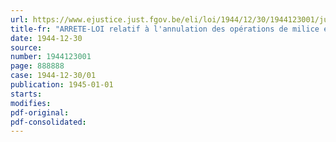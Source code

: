 ```yaml
---
url: https://www.ejustice.just.fgov.be/eli/loi/1944/12/30/1944123001/justel
title-fr: "ARRETE-LOI relatif à l'annulation des opérations de milice et de recrutement de la levée de 1941"
date: 1944-12-30
source:
number: 1944123001
page: 888888
case: 1944-12-30/01
publication: 1945-01-01
starts:
modifies:
pdf-original:
pdf-consolidated:
---
```


